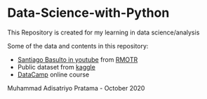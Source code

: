 # Data-Science-with-Python
This Repository is created for my learning in data science/analysis

Some of the data and contents in this repository: 
- [Santiago Basulto in youtube](https://www.youtube.com/watch?v=r-uOLxNrNk8) from [RMOTR](https://rmotr.com)
- Public dataset from [kaggle](https://www.kaggle.com/datasets)
- [DataCamp](https://www.datacamp.com/) online course

Muhammad Adisatriyo Pratama - October 2020
